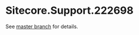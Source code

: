 # Sitecore.Support.222698

See [master branch](https://github.com/sitecoresupport/Sitecore.Support.222698) for details.